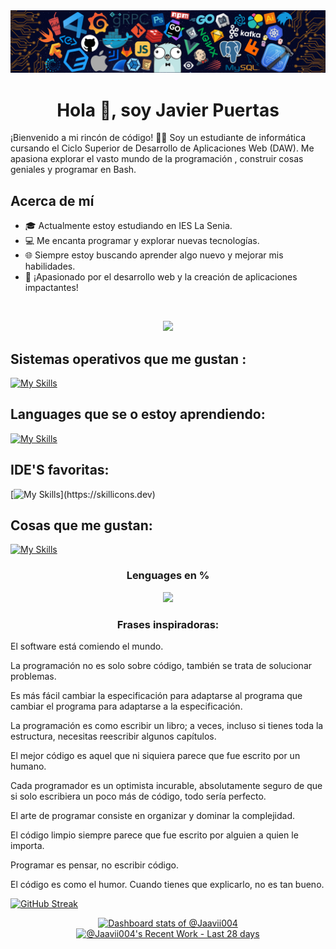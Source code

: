 <img src="./encabezado.png"/>

<h1 align="center">Hola 👋, soy Javier Puertas </h1>

¡Bienvenido a mi rincón de código! 👨‍💻 Soy un estudiante de informática cursando el Ciclo Superior de Desarrollo de Aplicaciones Web (DAW). Me apasiona explorar el vasto mundo de la programación , construir cosas geniales y  programar en Bash.

## Acerca de mí

- 🎓 Actualmente estoy estudiando en IES La Senia.
- 💻 Me encanta programar y explorar nuevas tecnologías.
- 🌐 Siempre estoy buscando aprender algo nuevo y mejorar mis habilidades.
- 🚀 ¡Apasionado por el desarrollo web y la creación de aplicaciones impactantes!
<br>
<p align="center">
  <img src="https://github-readme-stats.vercel.app/api?username=jaavii004&theme=blue-green"/>
</p>

## Sistemas operativos que me gustan :
[![My Skills](https://skillicons.dev/icons?i=linux,raspberrypi)](https://skillicons.dev)

<!--![MacOS](https://img.shields.io/badge/mac%20os-000000?style=for-the-badge&logo=apple&logoColor=white)
![Windows 10](https://img.shields.io/badge/Windows-0078D6?style=for-the-badge&logo=windows&logoColor=white)
-->

## Languages que se o estoy aprendiendo: 
[![My Skills](https://skillicons.dev/icons?i=bash,arduino,java,html,css,php,py)](https://skillicons.dev)
<!--
![Python Badge](https://img.shields.io/badge/Python-FFD43B?style=for-the-badge&logo=python&logoColor=blue)
[![HTML Badge](https://img.shields.io/badge/html5-%23E34F26.svg?style=for-the-badge&logo=html5&logoColor=white)](https://www.w3schools.com/html/)
[![CSS Badge](https://img.shields.io/badge/CSS-239120?&style=for-the-badge&logo=css3&logoColor=whit)](https://www.w3schools.com/css)
[![Java Badge](https://img.shields.io/badge/Java-ED8B00?style=for-the-badge&logo=java&logoColor=white)](https://docs.microsoft.com/es-es/powershell/)
-->
## IDE'S favoritas:
[![My Skills](https://skillicons.dev/icons?i=vscode,vim,)](https://skillicons.dev)
<!--
![Visual](https://img.shields.io/badge/Visual_Studio_Code-0078D4?style=for-the-badge&logo=visual%20studio%20code&logoColor=white) 
![IntelIJ](https://img.shields.io/badge/IntelliJ_IDEA-000000.svg?style=for-the-badge&logo=intellij-idea&logoColor=whit)
![Vim](https://img.shields.io/badge/VIM-%2311AB00.svg?&style=for-the-badge&logo=vim&logoColor=white)
-->

## Cosas que me gustan:
[![My Skills](https://skillicons.dev/icons?i=mysql,nginx,docker,firebase,androidstudio,github,gitlab,stackoverflow)](https://skillicons.dev)
<!--
![MySQL](	https://img.shields.io/badge/MySQL-005C84?style=for-the-badge&logo=mysql&logoColor=white)
![Figma](https://img.shields.io/badge/Figma-F24E1E?style=for-the-badge&logo=figma&logoColor=white)
![FreeCodeCamp](https://img.shields.io/badge/freecodecamp-27273D?style=for-the-badge&logo=freecodecamp&logoColor=white)
![Apache](https://img.shields.io/badge/Apache-D22128?style=for-the-badge&logo=Apache&logoColor=white)
![Docker](https://img.shields.io/badge/Docker-2CA5E0?style=for-the-badge&logo=docker&logoColor=white)
![FireBase Login Google](https://img.shields.io/badge/firebase-ffca28?style=for-the-badge&logo=firebase&logoColor=black)
![Discord](https://img.shields.io/badge/Discord-5865F2?style=for-the-badge&logo=discord&logoColor=white)
![Spotify](https://img.shields.io/badge/Spotify-1ED760?&style=for-the-badge&logo=spotify&logoColor=white)
![VirtualBOX](https://img.shields.io/badge/VirtualBox-21416b?style=for-the-badge&logo=VirtualBox&logoColor=white)
![Reddit](https://img.shields.io/badge/Reddit-FF4500?style=for-the-badge&logo=reddit&logoColor=white)
-->



<h3 align="center">Lenguages en %</h3>
<p align="center">
  <img src="https://github-readme-stats.vercel.app/api/top-langs/?username=jaavii004&theme=blue-green"/>
</p>

<h3 align="center">Frases inspiradoras:</h3>
<p>El software está comiendo el mundo.</p>
<p>La programación no es solo sobre código, también se trata de solucionar problemas.</p>
<p>Es más fácil cambiar la especificación para adaptarse al programa que cambiar el programa para adaptarse a la especificación.</p>
<p>La programación es como escribir un libro; a veces, incluso si tienes toda la estructura, necesitas reescribir algunos capítulos.</p>
<p>El mejor código es aquel que ni siquiera parece que fue escrito por un humano.</p>
<p>Cada programador es un optimista incurable, absolutamente seguro de que si solo escribiera un poco más de código, todo sería perfecto.</p>
<p>El arte de programar consiste en organizar y dominar la complejidad.</p>
<p>El código limpio siempre parece que fue escrito por alguien a quien le importa.</p>
<p>Programar es pensar, no escribir código.</p>
<p>El código es como el humor. Cuando tienes que explicarlo, no es tan bueno.</p>

[![GitHub Streak](https://github-readme-streak-stats.herokuapp.com?user=jaavii004&theme=dark&hide_border=true&locale=es&date_format=j%20M%5B%20Y%5D)](https://git.io/streak-stats)



<!-- Copy-paste in your Readme.md file -->

<a href="https://next.ossinsight.io/widgets/official/compose-user-dashboard-stats?user_id=116631009" target="_blank" style="display: block" align="center">
  <picture>
    <source media="(prefers-color-scheme: dark)" srcset="https://next.ossinsight.io/widgets/official/compose-user-dashboard-stats/thumbnail.png?user_id=116631009&image_size=auto&color_scheme=dark" width="771" height="auto">
    <img alt="Dashboard stats of @Jaavii004" src="https://next.ossinsight.io/widgets/official/compose-user-dashboard-stats/thumbnail.png?user_id=116631009&image_size=auto&color_scheme=light" width="771" height="auto">
  </picture>
</a>

<!-- Made with [OSS Insight](https://ossinsight.io/) -->


<!-- Copy-paste in your Readme.md file -->

<a href="https://next.ossinsight.io/widgets/official/compose-currently-working-on?user_id=116631009&activity_type=all" target="_blank" style="display: block" align="center">
  <picture>
    <source media="(prefers-color-scheme: dark)" srcset="https://next.ossinsight.io/widgets/official/compose-currently-working-on/thumbnail.png?user_id=116631009&activity_type=all&image_size=auto&color_scheme=dark" width="497.5" height="auto">
    <img alt="@Jaavii004's Recent Work - Last 28 days" src="https://next.ossinsight.io/widgets/official/compose-currently-working-on/thumbnail.png?user_id=116631009&activity_type=all&image_size=auto&color_scheme=light" width="497.5" height="auto">
  </picture>
</a>

<!-- Made with [OSS Insight](https://ossinsight.io/) -->
